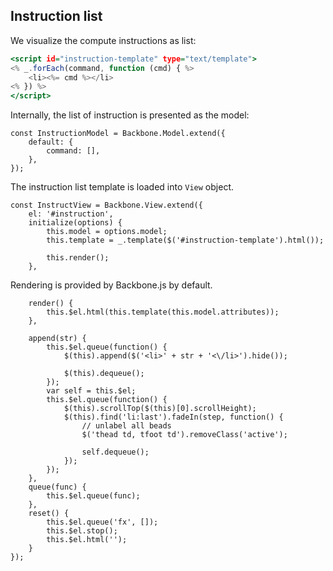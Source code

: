 ## Instruction list

We visualize the compute instructions as list:
```{.html #instruction-list-template}
<script id="instruction-template" type="text/template">
<% _.forEach(command, function (cmd) { %>
    <li><%= cmd %></li>
<% }) %>
</script>
```

Internally, the list of instruction is presented as the model:
```{.javascript #instruction-model}
const InstructionModel = Backbone.Model.extend({
    default: {
        command: [],
    },
});
```

The instruction list template is loaded into `View` object.
```{.javascript #instruction-list-view}
const InstructView = Backbone.View.extend({
    el: '#instruction',
    initialize(options) {
        this.model = options.model;
        this.template = _.template($('#instruction-template').html());

        this.render();
    },
```

Rendering is provided by Backbone.js by default.
```{.javascript #instruction-list-view}
    render() {
        this.$el.html(this.template(this.model.attributes));
    },
```


```{.javascript #instruction-list-view}
    append(str) {
        this.$el.queue(function() {
            $(this).append($('<li>' + str + '<\/li>').hide());

            $(this).dequeue();
        });
        var self = this.$el;
        this.$el.queue(function() {
            $(this).scrollTop($(this)[0].scrollHeight);
            $(this).find('li:last').fadeIn(step, function() {
                // unlabel all beads
                $('thead td, tfoot td').removeClass('active');

                self.dequeue();
            });
        });
    },
    queue(func) {
        this.$el.queue(func);
    },
    reset() {
        this.$el.queue('fx', []);
        this.$el.stop();
        this.$el.html('');
    }
});
```
